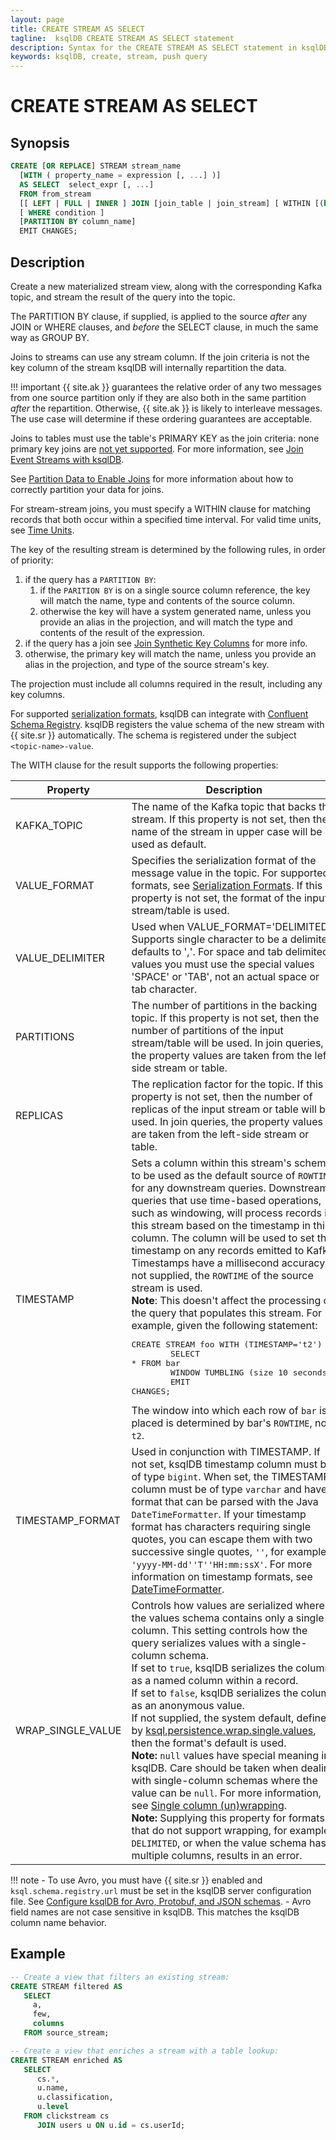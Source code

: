 ```yaml
---
layout: page
title: CREATE STREAM AS SELECT
tagline:  ksqlDB CREATE STREAM AS SELECT statement
description: Syntax for the CREATE STREAM AS SELECT statement in ksqlDB
keywords: ksqlDB, create, stream, push query
---
```


CREATE STREAM AS SELECT
=======================

Synopsis
--------

```sql
CREATE [OR REPLACE] STREAM stream_name
  [WITH ( property_name = expression [, ...] )]
  AS SELECT  select_expr [, ...]
  FROM from_stream
  [[ LEFT | FULL | INNER ] JOIN [join_table | join_stream] [ WITHIN [(before TIMEUNIT, after TIMEUNIT) | N TIMEUNIT] ] ON join_criteria]* 
  [ WHERE condition ]
  [PARTITION BY column_name]
  EMIT CHANGES;
```

Description
-----------

Create a new materialized stream view, along with the corresponding Kafka topic, and
stream the result of the query into the topic.

The PARTITION BY clause, if supplied, is applied to the source _after_ any JOIN or WHERE clauses, 
and _before_ the SELECT clause, in much the same way as GROUP BY. 

Joins to streams can use any stream column. If the join criteria is not the key column of the stream
ksqlDB will internally repartition the data. 

!!! important
    {{ site.ak }} guarantees the relative order of any two messages from
    one source partition only if they are also both in the same partition
    *after* the repartition. Otherwise, {{ site.ak }} is likely to interleave
    messages. The use case will determine if these ordering guarantees are
    acceptable.

Joins to tables must use the table's PRIMARY KEY as the join criteria: none primary key joins are 
[not yet supported](https://github.com/confluentinc/ksql/issues/4424).
For more information, see [Join Event Streams with ksqlDB](../joins/join-streams-and-tables.md).

See [Partition Data to Enable Joins](../joins/partition-data.md) for more information about how to
correctly partition your data for joins.

For stream-stream joins, you must specify a WITHIN clause for matching
records that both occur within a specified time interval. For valid time
units, see [Time Units](../syntax-reference.md#time-units).

The key of the resulting stream is determined by the following rules, in order of priority:
 1. if the query has a  `PARTITION BY`: 
    1. if the `PARITION BY` is on a single source column reference, the key will match the 
       name, type and contents of the source column.
    1. otherwise the key will have a system generated name, unless you provide an alias in the 
       projection, and will match the type and contents of the result of the expression.
 1. if the query has a join see [Join Synthetic Key Columns](../joins/synthetic-keys) for more info.
 1. otherwise, the primary key will match the name, unless you provide an alias in the projection, 
    and type of the source stream's key.

The projection must include all columns required in the result, including any key columns.

For supported [serialization formats](../../developer-guide/serialization.md),
ksqlDB can integrate with [Confluent Schema Registry](https://docs.confluent.io/current/schema-registry/index.html).
ksqlDB registers the value schema of the new stream with {{ site.sr }} automatically. 
The schema is registered under the subject `<topic-name>-value`.

The WITH clause for the result supports the following properties:

|     Property      |                                             Description                                              |
| ----------------- | ---------------------------------------------------------------------------------------------------- |
| KAFKA_TOPIC       | The name of the Kafka topic that backs this stream. If this property is not set, then the name of the stream in upper case will be used as default. |
| VALUE_FORMAT      | Specifies the serialization format of the message value in the topic. For supported formats, see [Serialization Formats](../serialization.md#serialization-formats). If this property is not set, the format of the input stream/table is used. |
| VALUE_DELIMITER   | Used when VALUE_FORMAT='DELIMITED'. Supports single character to be a delimiter, defaults to ','. For space and tab delimited values you must use the special values 'SPACE' or 'TAB', not an actual space or tab character. |
| PARTITIONS        | The number of partitions in the backing topic. If this property is not set, then the number of partitions of the input stream/table will be used. In join queries, the property values are taken from the left-side stream or table. |
| REPLICAS          | The replication factor for the topic. If this property is not set, then the number of replicas of the input stream or table will be used. In join queries, the property values are taken from the left-side stream or table. |
| TIMESTAMP         | Sets a column within this stream's schema to be used as the default source of `ROWTIME` for any downstream queries. Downstream queries that use time-based operations, such as windowing, will process records in this stream based on the timestamp in this column. The column will be used to set the timestamp on any records emitted to Kafka. Timestamps have a millisecond accuracy. If not supplied, the `ROWTIME` of the source stream is used. <br>**Note**: This doesn't affect the processing of the query that populates this stream. For example, given the following statement:<br><pre>CREATE STREAM foo WITH (TIMESTAMP='t2') AS<br>&#0009;SELECT * FROM bar<br>&#0009;WINDOW TUMBLING (size 10 seconds);<br>&#0009;EMIT CHANGES;</pre>The window into which each row of `bar` is placed is determined by bar's `ROWTIME`, not `t2`. |
| TIMESTAMP_FORMAT  | Used in conjunction with TIMESTAMP. If not set, ksqlDB timestamp column must be of type `bigint`. When set, the TIMESTAMP column must be of type `varchar` and have a format that can be parsed with the Java `DateTimeFormatter`. If your timestamp format has characters requiring single quotes, you can escape them with two successive single quotes, `''`, for example: `'yyyy-MM-dd''T''HH:mm:ssX'`. For more information on timestamp formats, see [DateTimeFormatter](https://cnfl.io/java-dtf). |
| WRAP_SINGLE_VALUE | Controls how values are serialized where the values schema contains only a single column. This setting controls how the query serializes values with a single-column schema.<br>If set to `true`, ksqlDB serializes the column as a named column within a record.<br>If set to `false`, ksqlDB serializes the column as an anonymous value.<br>If not supplied, the system default, defined by [ksql.persistence.wrap.single.values](../../operate-and-deploy/installation/server-config/config-reference.md#ksqlpersistencewrapsinglevalues), then the format's default is used.<br>**Note:** `null` values have special meaning in ksqlDB. Care should be taken when dealing with single-column schemas where the value can be `null`. For more information, see [Single column (un)wrapping](../serialization.md#single-field-unwrapping).<br>**Note:** Supplying this property for formats that do not support wrapping, for example `DELIMITED`, or when the value schema has multiple columns, results in an error. |


!!! note
      - To use Avro, you must have {{ site.sr }} enabled and
        `ksql.schema.registry.url` must be set in the ksqlDB server configuration
        file. See [Configure ksqlDB for Avro, Protobuf, and JSON schemas](../../operate-and-deploy/installation/server-config/avro-schema.md). 
      - Avro field names are not case sensitive in ksqlDB. This matches the ksqlDB
        column name behavior.

Example
-------

```sql
-- Create a view that filters an existing stream:
CREATE STREAM filtered AS
   SELECT 
     a, 
     few,
     columns 
   FROM source_stream;

-- Create a view that enriches a stream with a table lookup:
CREATE STREAM enriched AS
   SELECT
      cs.*,
      u.name,
      u.classification,
      u.level
   FROM clickstream cs
      JOIN users u ON u.id = cs.userId;
```

